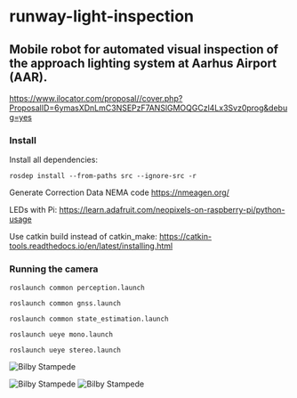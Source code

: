 # runway-light-inspection
## Mobile robot for automated visual inspection of the approach lighting system at Aarhus Airport (AAR). 
https://www.ilocator.com/proposal//cover.php?ProposalID=6ymasXDnLmC3NSEPzF7ANSlGMOQGCzl4Lx3Svz0prog&debug=yes

### Install
Install all dependencies:
```
rosdep install --from-paths src --ignore-src -r
```

Generate Correction Data NEMA code https://nmeagen.org/

LEDs with Pi: https://learn.adafruit.com/neopixels-on-raspberry-pi/python-usage

Use catkin build instead of catkin_make: https://catkin-tools.readthedocs.io/en/latest/installing.html


### Running the camera
```
roslaunch common perception.launch
```
```
roslaunch common gnss.launch
```
```
roslaunch common state_estimation.launch
```
``` 
roslaunch ueye mono.launch
``` 
``` 
roslaunch ueye stereo.launch
``` 

![Bilby Stampede](https://upload.wikimedia.org/wikipedia/en/b/b9/AAU_logo_2012.png)

![Bilby Stampede](https://s3-eu-west-1.amazonaws.com/businessautomation/Proposal_Full_Images/iLocator-GmbH_AAR_5774.jpg)
![Bilby Stampede](https://s3-eu-west-1.amazonaws.com/businessautomation/Proposal_Full_Images/iLocator-GmbH_inserts_5611.png)
